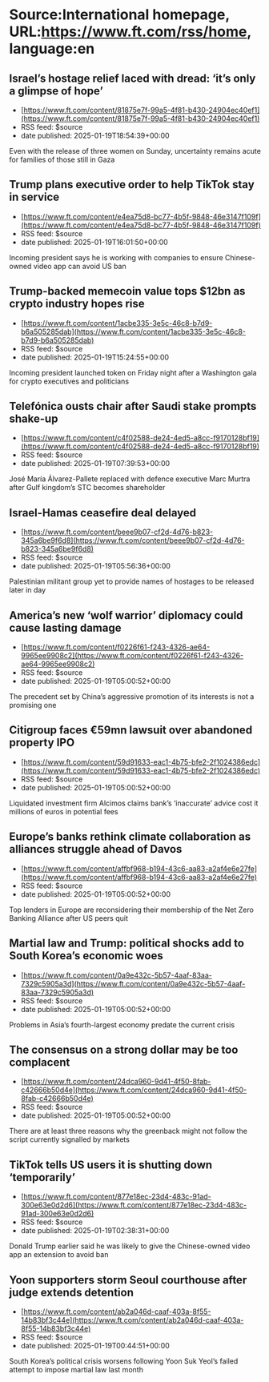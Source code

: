 # Source:International homepage, URL:https://www.ft.com/rss/home, language:en

## Israel’s hostage relief laced with dread: ‘it’s only a glimpse of hope’
 - [https://www.ft.com/content/81875e7f-99a5-4f81-b430-24904ec40ef1](https://www.ft.com/content/81875e7f-99a5-4f81-b430-24904ec40ef1)
 - RSS feed: $source
 - date published: 2025-01-19T18:54:39+00:00

Even with the release of three women on Sunday, uncertainty remains acute for families of those still in Gaza

## Trump plans executive order to help TikTok stay in service
 - [https://www.ft.com/content/e4ea75d8-bc77-4b5f-9848-46e3147f109f](https://www.ft.com/content/e4ea75d8-bc77-4b5f-9848-46e3147f109f)
 - RSS feed: $source
 - date published: 2025-01-19T16:01:50+00:00

Incoming president says he is working with companies to ensure Chinese-owned video app can avoid US ban

## Trump-backed memecoin value tops $12bn as crypto industry hopes rise
 - [https://www.ft.com/content/1acbe335-3e5c-46c8-b7d9-b6a505285dab](https://www.ft.com/content/1acbe335-3e5c-46c8-b7d9-b6a505285dab)
 - RSS feed: $source
 - date published: 2025-01-19T15:24:55+00:00

Incoming president launched token on Friday night after a Washington gala for crypto executives and politicians

## Telefónica ousts chair after Saudi stake prompts shake-up
 - [https://www.ft.com/content/c4f02588-de24-4ed5-a8cc-f9170128bf19](https://www.ft.com/content/c4f02588-de24-4ed5-a8cc-f9170128bf19)
 - RSS feed: $source
 - date published: 2025-01-19T07:39:53+00:00

José María Álvarez-Pallete replaced with defence executive Marc Murtra after Gulf kingdom’s STC becomes shareholder

## Israel-Hamas ceasefire deal delayed
 - [https://www.ft.com/content/beee9b07-cf2d-4d76-b823-345a6be9f6d8](https://www.ft.com/content/beee9b07-cf2d-4d76-b823-345a6be9f6d8)
 - RSS feed: $source
 - date published: 2025-01-19T05:56:36+00:00

Palestinian militant group yet to provide names of hostages to be released later in day

## America’s new ‘wolf warrior’ diplomacy could cause lasting damage
 - [https://www.ft.com/content/f0226f61-f243-4326-ae64-9965ee9908c2](https://www.ft.com/content/f0226f61-f243-4326-ae64-9965ee9908c2)
 - RSS feed: $source
 - date published: 2025-01-19T05:00:52+00:00

The precedent set by China’s aggressive promotion of its interests is not a promising one

## Citigroup faces €59mn lawsuit over abandoned property IPO
 - [https://www.ft.com/content/59d91633-eac1-4b75-bfe2-2f1024386edc](https://www.ft.com/content/59d91633-eac1-4b75-bfe2-2f1024386edc)
 - RSS feed: $source
 - date published: 2025-01-19T05:00:52+00:00

Liquidated investment firm Alcimos claims bank’s ‘inaccurate’ advice cost it millions of euros in potential fees

## Europe’s banks rethink climate collaboration as alliances struggle ahead of Davos
 - [https://www.ft.com/content/affbf968-b194-43c6-aa83-a2af4e6e27fe](https://www.ft.com/content/affbf968-b194-43c6-aa83-a2af4e6e27fe)
 - RSS feed: $source
 - date published: 2025-01-19T05:00:52+00:00

Top lenders in Europe are reconsidering their membership of the Net Zero Banking Alliance after US peers quit

## Martial law and Trump: political shocks add to South Korea’s economic woes
 - [https://www.ft.com/content/0a9e432c-5b57-4aaf-83aa-7329c5905a3d](https://www.ft.com/content/0a9e432c-5b57-4aaf-83aa-7329c5905a3d)
 - RSS feed: $source
 - date published: 2025-01-19T05:00:52+00:00

Problems in Asia’s fourth-largest economy predate the current crisis

## The consensus on a strong dollar may be too complacent
 - [https://www.ft.com/content/24dca960-9d41-4f50-8fab-c42666b50d4e](https://www.ft.com/content/24dca960-9d41-4f50-8fab-c42666b50d4e)
 - RSS feed: $source
 - date published: 2025-01-19T05:00:52+00:00

There are at least three reasons why the greenback might not follow the script currently signalled by markets

## TikTok tells US users it is shutting down ‘temporarily’
 - [https://www.ft.com/content/877e18ec-23d4-483c-91ad-300e63e0d2d6](https://www.ft.com/content/877e18ec-23d4-483c-91ad-300e63e0d2d6)
 - RSS feed: $source
 - date published: 2025-01-19T02:38:31+00:00

Donald Trump earlier said he was likely to give the Chinese-owned video app an extension to avoid ban

## Yoon supporters storm Seoul courthouse after judge extends detention
 - [https://www.ft.com/content/ab2a046d-caaf-403a-8f55-14b83bf3c44e](https://www.ft.com/content/ab2a046d-caaf-403a-8f55-14b83bf3c44e)
 - RSS feed: $source
 - date published: 2025-01-19T00:44:51+00:00

South Korea’s political crisis worsens following Yoon Suk Yeol’s failed attempt to impose martial law last month

